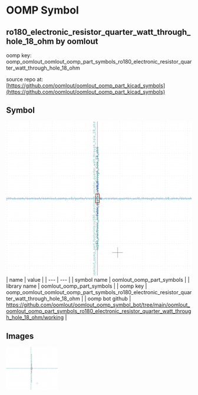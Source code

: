 # OOMP Symbol  
## ro180_electronic_resistor_quarter_watt_through_hole_18_ohm  by oomlout  
  
oomp key: oomp_oomlout_oomlout_oomp_part_symbols_ro180_electronic_resistor_quarter_watt_through_hole_18_ohm  
  
source repo at: [https://github.com/oomlout/oomlout_oomp_part_kicad_symbols](https://github.com/oomlout/oomlout_oomp_part_kicad_symbols)  
## Symbol  
  
[![working.png](working_600.png)](working.png)  
| name | value | 
| --- | --- | 
| symbol name | oomlout_oomp_part_symbols | 
| library name | oomlout_oomp_part_symbols | 
| oomp key | oomp_oomlout_oomlout_oomp_part_symbols_ro180_electronic_resistor_quarter_watt_through_hole_18_ohm | 
| oomp bot github | https://github.com/oomlout/oomlout_oomp_symbol_bot/tree/main/oomlout_oomlout_oomp_part_symbols_ro180_electronic_resistor_quarter_watt_through_hole_18_ohm/working | 
## Images  
  
[![working.png](working_140.png)](working.png)  
